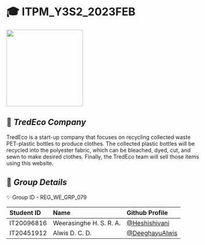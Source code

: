 # 🎓 ITPM_Y3S2_2023FEB

<img src="https://github.com/Heshishivani/ITPM_Y3S2_2023/assets/86800038/c735bbb7-a526-4f8a-8978-51faa3651954" style="width:200px"/>

## 🍃 *TredEco Company*

TredEco is a start-up company that focuses on recycling collected waste PET-plastic bottles to produce clothes. The collected plastic bottles will be recycled into the polyester fabric, which can be bleached, dyed, cut, and sewn to make desired clothes. Finally, the TredEco team will sell those items using this website.

## 🤝 *Group Details*

✨ Group ID - REG_WE_GRP_079

| Student ID | Name | Github Profile |
| :-------- | :------- | :------------------------- |
| IT20096816 | Weerasinghe H. S. R. A. | [@Heshishivani](https://github.com/Heshishivani) |
| IT20451912 | Alwis D. C. D. | [@DeeghayuAlwis](https://github.com/DeeghayuAlwis) |

